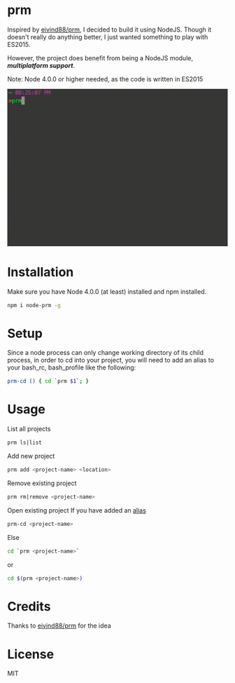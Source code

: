 prm
==

Inspired by [eivind88/prm](https://github.com/eivind88/prm), I decided to build it using NodeJS.
Though it doesn't really do anything better, I just wanted something to play with ES2015.

However, the project does benefit from being a NodeJS module, ***multiplatform support***.

Note: Node 4.0.0 or higher needed, as the code is written in ES2015

![Screencast](/assets/screencast.gif)

Installation
==
Make sure you have Node 4.0.0 (at least) installed and npm installed.
```bash
npm i node-prm -g
```

Setup
==
Since a node process can only change working directory of its child process, 
in order to cd into your project, you will need to add an alias to your bash_rc, bash_profile like the following:
```bash
prm-cd () { cd `prm $1`; }
```

Usage
==
List all projects

```bash
prm ls|list
```

Add new project

```bash
prm add <project-name> <location> 
```
Remove existing project

```bash
prm rm|remove <project-name>
```

Open existing project
If you have added an [alias](#setup)
```bash
prm-cd <project-name>
```
Else
```bash
cd `prm <project-name>`
```
or

```bash
cd $(prm <project-name>)
```

Credits
==
Thanks to [eivind88/prm](https://github.com/eivind88/prm) for the idea

License
==
MIT
